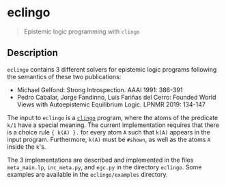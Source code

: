 # eclingo
> Epistemic logic programming with `clingo`

## Description
`eclingo` contains 3 different solvers for epistemic logic programs following the semantics of these two publications:
* Michael Gelfond: Strong Introspection. AAAI 1991: 386-391
* Pedro Cabalar, Jorge Fandinno, Luis Fariñas del Cerro: Founded World Views with Autoepistemic Equilibrium Logic. LPNMR 2019: 134-147

The input to `eclingo` is a [`clingo`](https://potassco.org/clingo/) program, 
where the atoms of the predicate `k/1` have a special meaning.
The current implementation requires that there is a choice rule `{ k(A) }.`
for every atom `A` such that `k(A)` appears in the input program.
Furthermore, `k(A)` must be `#shown`, as well as the atoms `A` inside the `k`'s.

The 3 implementations are described and implemented in the files
`meta_main.lp`, `inc_meta.py`, and `egc.py` in the directory `eclingo`.
Some examples are available in the `eclingo/examples` directory.

